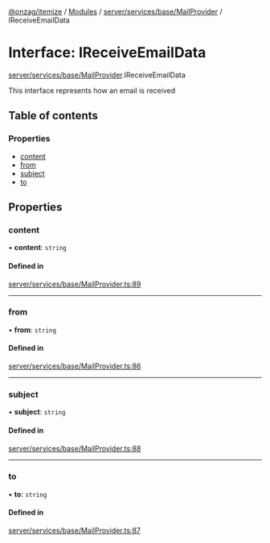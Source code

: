 [@onzag/itemize](../README.md) / [Modules](../modules.md) / [server/services/base/MailProvider](../modules/server_services_base_MailProvider.md) / IReceiveEmailData

# Interface: IReceiveEmailData

[server/services/base/MailProvider](../modules/server_services_base_MailProvider.md).IReceiveEmailData

This interface represents how an email is
received

## Table of contents

### Properties

- [content](server_services_base_MailProvider.IReceiveEmailData.md#content)
- [from](server_services_base_MailProvider.IReceiveEmailData.md#from)
- [subject](server_services_base_MailProvider.IReceiveEmailData.md#subject)
- [to](server_services_base_MailProvider.IReceiveEmailData.md#to)

## Properties

### content

• **content**: `string`

#### Defined in

[server/services/base/MailProvider.ts:89](https://github.com/onzag/itemize/blob/5c2808d3/server/services/base/MailProvider.ts#L89)

___

### from

• **from**: `string`

#### Defined in

[server/services/base/MailProvider.ts:86](https://github.com/onzag/itemize/blob/5c2808d3/server/services/base/MailProvider.ts#L86)

___

### subject

• **subject**: `string`

#### Defined in

[server/services/base/MailProvider.ts:88](https://github.com/onzag/itemize/blob/5c2808d3/server/services/base/MailProvider.ts#L88)

___

### to

• **to**: `string`

#### Defined in

[server/services/base/MailProvider.ts:87](https://github.com/onzag/itemize/blob/5c2808d3/server/services/base/MailProvider.ts#L87)
